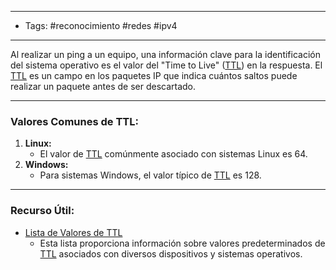 ___

- Tags: #reconocimiento #redes #ipv4 

___

Al realizar un ping a un equipo, una información clave para la identificación del sistema operativo es el valor del "Time to Live" ([TTL](https://es.wikipedia.org/wiki/Tiempo_de_vida_(inform%C3%A1tica))) en la respuesta. El [TTL](https://es.wikipedia.org/wiki/Tiempo_de_vida_(inform%C3%A1tica)) es un campo en los paquetes IP que indica cuántos saltos puede realizar un paquete antes de ser descartado.

___
### Valores Comunes de TTL:

1. **Linux:**
    - El valor de [TTL](https://es.wikipedia.org/wiki/Tiempo_de_vida_(inform%C3%A1tica)) comúnmente asociado con sistemas Linux es 64.
2. **Windows:**
    - Para sistemas Windows, el valor típico de [TTL](https://es.wikipedia.org/wiki/Tiempo_de_vida_(inform%C3%A1tica)) es 128.

___
### Recurso Útil:

- [Lista de Valores de TTL](https://subinsb.com/default-device-ttl-values/)
    - Esta lista proporciona información sobre valores predeterminados de [TTL](https://es.wikipedia.org/wiki/Tiempo_de_vida_(inform%C3%A1tica)) asociados con diversos dispositivos y sistemas operativos.